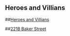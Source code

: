 Heroes and Villians
-------------------

##[Heroes and Villians](https://LeahSmyth.github.io/heroes-and-villians/index.html) 

##[221B Baker Street](https://LeahSmyth.github.io/heroes-and-villians/index1.html)
